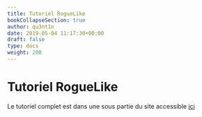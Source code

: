 ```yaml
---
title: Tutoriel RogueLike
bookCollapseSection: true
author: qu3nt1n
date: 2019-05-04 11:17:30+00:00
draft: false
type: docs
weight: 200
---
```



# Tutoriel RogueLike

Le tutoriel complet est dans une sous partie du site accessible [ici](https://qkzk.github.io/rogueTuto)
